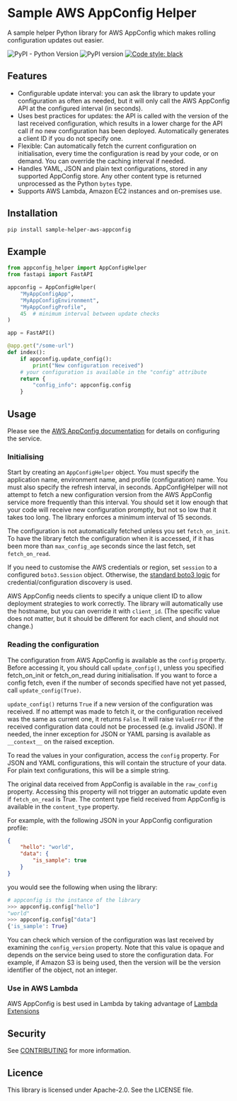 # Sample AWS AppConfig Helper

A sample helper Python library for AWS AppConfig which makes rolling configuration updates out easier.

![PyPI - Python Version](https://img.shields.io/pypi/pyversions/sample-helper-aws-appconfig) ![PyPI version](https://badge.fury.io/py/sample-helper-aws-appconfig.svg) [![Code style: black](https://img.shields.io/badge/code%20style-black-000000.svg)](https://github.com/psf/black)

## Features

* Configurable update interval: you can ask the library to update your configuration as often as needed, but it will only call the AWS AppConfig API at the configured interval (in seconds).
* Uses best practices for updates: the API is called with the version of the last received configuration, which results in a lower charge for the API call if no new configuration has been deployed. Automatically generates a client ID if you do not specify one.
* Flexible: Can automatically fetch the current configuration on initialisation, every time the configuration is read by your code, or on demand. You can override the caching interval if needed.
* Handles YAML, JSON and plain text configurations, stored in any supported AppConfig store. Any other content type is returned unprocessed as the Python `bytes` type.
* Supports AWS Lambda, Amazon EC2 instances and on-premises use.

## Installation

```bash
pip install sample-helper-aws-appconfig
```

## Example

```python
from appconfig_helper import AppConfigHelper
from fastapi import FastAPI

appconfig = AppConfigHelper(
    "MyAppConfigApp",
    "MyAppConfigEnvironment",
    "MyAppConfigProfile",
    45  # minimum interval between update checks
)

app = FastAPI()

@app.get("/some-url")
def index():
    if appconfig.update_config():
        print("New configuration received")
    # your configuration is available in the "config" attribute
    return {
        "config_info": appconfig.config
    }
```

## Usage

Please see the [AWS AppConfig documentation](https://docs.aws.amazon.com/appconfig/latest/userguide/what-is-appconfig.html) for details on configuring the service.

### Initialising

Start by creating an `AppConfigHelper` object. You must specify the application name, environment name, and profile (configuration) name. You must also specify the refresh interval, in seconds. AppConfigHelper will not attempt to fetch a new configuration version from the AWS AppConfig service more frequently than this interval. You should set it low enough that your code will receive new configuration promptly, but not so low that it takes too long. The library enforces a minimum interval of 15 seconds.

The configuration is not automatically fetched unless you set `fetch_on_init`. To have the library fetch the configuration when it is accessed, if it has been more than `max_config_age` seconds since the last fetch, set `fetch_on_read`.

If you need to customise the AWS credentials or region, set `session` to a configured `boto3.Session` object. Otherwise, the [standard boto3 logic](https://boto3.amazonaws.com/v1/documentation/api/latest/guide/configuration.html) for credential/configuration discovery is used.

AWS AppConfig needs clients to specify a unique client ID to allow deployment strategies to work correctly. The library will automatically use the hostname, but you can override it with `client_id`. (The specific value does not matter, but it should be different for each client, and should not change.)

### Reading the configuration

The configuration from AWS AppConfig is available as the `config` property. Before accessing it, you should call `update_config()`, unless you specified fetch_on_init or fetch_on_read during initialisation. If you want to force a config fetch, even if the number of seconds specified have not yet passed, call `update_config(True)`.

`update_config()` returns `True` if a new version of the configuration was received. If no attempt was made to fetch it, or the configuration received was the same as current one, it returns `False`. It will raise `ValueError` if the received configuration data could not be processed (e.g. invalid JSON). If needed, the inner exception for JSON or YAML parsing is available as `__context__` on the raised exception.

To read the values in your configuration, access the `config` property. For JSON and YAML configurations, this will contain the structure of your data. For plain text configurations, this will be a simple string.

The original data received from AppConfig is available in the `raw_config` property. Accessing this property will not trigger an automatic update even if `fetch_on_read` is True. The content type field received from AppConfig is available in the `content_type` property.

For example, with the following JSON in your AppConfig configuration profile:

```json
{
    "hello": "world",
    "data": {
        "is_sample": true
    }
}
```

you would see the following when using the library:

```python
# appconfig is the instance of the library
>>> appconfig.config["hello"]
"world"
>>> appconfig.config["data"]
{'is_sample': True}
```

You can check which version of the configuration was last received by examining the `config_version` property. Note that this value is opaque and depends on the service being used to store the configuration data. For example, if Amazon S3 is being used, then the version will be the version identifier of the object, not an integer.

### Use in AWS Lambda

AWS AppConfig is best used in Lambda by taking advantage of [Lambda Extensions](https://docs.aws.amazon.com/appconfig/latest/userguide/appconfig-integration-lambda-extensions.html)

## Security

See [CONTRIBUTING](CONTRIBUTING.md#security-issue-notifications) for more information.

## Licence

This library is licensed under Apache-2.0. See the LICENSE file.
